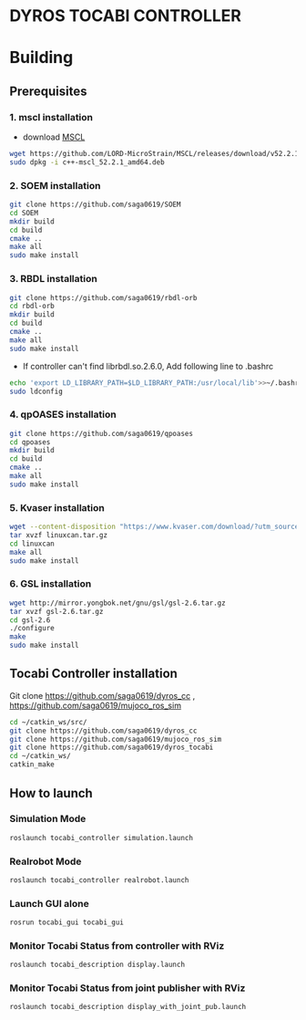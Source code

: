 # DYROS TOCABI CONTROLLER 

# Building
## Prerequisites
### 1. mscl installation
 * download [MSCL](https://github.com/LORD-MicroStrain/MSCL/releases/download/v52.2.1/c++-mscl_52.2.1_amd64.deb) 
```sh
wget https://github.com/LORD-MicroStrain/MSCL/releases/download/v52.2.1/c++-mscl_52.2.1_amd64.deb
sudo dpkg -i c++-mscl_52.2.1_amd64.deb
```

### 2. SOEM installation
 ```sh
 git clone https://github.com/saga0619/SOEM
 cd SOEM
 mkdir build
 cd build
 cmake ..
 make all
 sudo make install
 ```

### 3. RBDL installation
```sh
git clone https://github.com/saga0619/rbdl-orb
cd rbdl-orb
mkdir build
cd build
cmake ..
make all
sudo make install
```

* If controller can't find librbdl.so.2.6.0, Add following line to .bashrc 
```sh
echo 'export LD_LIBRARY_PATH=$LD_LIBRARY_PATH:/usr/local/lib'>>~/.bashrc
sudo ldconfig
```


### 4. qpOASES installation
```sh
git clone https://github.com/saga0619/qpoases
cd qpoases
mkdir build
cd build
cmake ..
make all
sudo make install
```


### 5. Kvaser installation
```sh
wget --content-disposition "https://www.kvaser.com/download/?utm_source=software&utm_ean=7330130980754&utm_status=latest"
tar xvzf linuxcan.tar.gz
cd linuxcan
make all
sudo make install
```

### 6. GSL installation
```sh
wget http://mirror.yongbok.net/gnu/gsl/gsl-2.6.tar.gz
tar xvzf gsl-2.6.tar.gz
cd gsl-2.6
./configure
make
sudo make install
```

## Tocabi Controller installation
Git clone https://github.com/saga0619/dyros_cc , https://github.com/saga0619/mujoco_ros_sim

```sh
cd ~/catkin_ws/src/
git clone https://github.com/saga0619/dyros_cc
git clone https://github.com/saga0619/mujoco_ros_sim
git clone https://github.com/saga0619/dyros_tocabi
cd ~/catkin_ws/
catkin_make
```

## How to launch
### Simulation Mode 
```sh
roslaunch tocabi_controller simulation.launch
```
### Realrobot Mode
```sh
roslaunch tocabi_controller realrobot.launch
```
### Launch GUI alone
```sh
rosrun tocabi_gui tocabi_gui
```
### Monitor Tocabi Status from controller with RViz
```sh
roslaunch tocabi_description display.launch
```
### Monitor Tocabi Status from joint publisher with RViz
```sh
roslaunch tocabi_description display_with_joint_pub.launch
```


